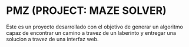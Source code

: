 # PMZ (PROJECT: MAZE SOLVER)

Este es un proyecto desarrollado con el objetivo de generar un algoritmo capaz de encontrar un camino a travez de un laberinto y entregar una solucion a travez de una interfaz web.